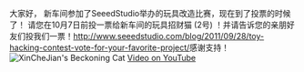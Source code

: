 大家好， 新车间参加了SeeedStudio举办的玩具改造比赛，现在到了投票的时候了！ 请您在10月7日前投一票给新车间的玩具招财猫 (2号) ！并请告诉您的亲朋好友们投我们一票！<http://www.seeedstudio.com/blog/2011/09/28/toy-hacking-contest-vote-for-your-favorite-project/>感谢支持！![XinCheJian's Beckoning Cat](http://www.seeedstudio.com/blog/wp-content/uploads/2011/09/image36.png) [Video on YouTube](http://youtu.be/9i7DidiFYts)